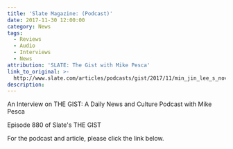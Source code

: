 ```yaml
---
title: 'Slate Magazine: (Podcast)'
date: 2017-11-30 12:00:00
category: News
tags:
  - Reviews
  - Audio
  - Interviews
  - News
attribution: 'SLATE: The Gist with Mike Pesca'
link_to_original: >-
  http://www.slate.com/articles/podcasts/gist/2017/11/min_jin_lee_s_novel_captures_the_pain_and_grace_of_the_korean_japanese.html
description:
---
```



An Interview on THE GIST: A Daily News and Culture Podcast with Mike Pesca

Episode 880 of Slate's THE GIST

For the podcast and article, please click the link below.